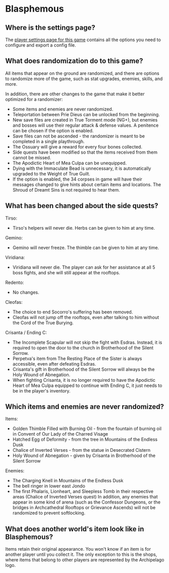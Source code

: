 # Blasphemous

## Where is the settings page?

The [player settings page for this game](../player-settings) contains all the options you need to configure and export a config file.

## What does randomization do to this game?

All items that appear on the ground are randomized, and there are options to randomize more of the game, such as stat upgrades, enemies, skills, and more.

In addition, there are other changes to the game that make it better optimized for a randomizer:

- Some items and enemies are never randomized.
- Teleportation between Prie Dieus can be unlocked from the beginning.
- New save files are created in True Torment mode (NG+), but enemies and bosses will use their regular attack & defense values. A penitence can be chosen if the option is enabled.
- Save files can not be ascended - the randomizer is meant to be completed in a single playthrough.
- The Ossuary will give a reward for every four bones collected.
- Side quests have been modified so that the items received from them cannot be missed.
- The Apodictic Heart of Mea Culpa can be unequipped.
- Dying with the Immaculate Bead is unnecessary, it is automatically upgraded to the Weight of True Guilt.
- If the option is enabled, the 34 corpses in game will have their messages changed to give hints about certain items and locations. The Shroud of Dreamt Sins is not required to hear them.

## What has been changed about the side quests?

Tirso: 
- Tirso's helpers will never die. Herbs can be given to him at any time.

Gemino: 
- Gemino will never freeze. The thimble can be given to him at any time.

Viridiana: 
- Viridiana will never die. The player can ask for her assistance at all 5 boss fights, and she will still appear at the rooftops.

Redento: 
- No changes.

Cleofas: 
- The choice to end Socorro's suffering has been removed. 
- Cleofas will not jump off the rooftops, even after talking to him without the Cord of the True Burying.

Crisanta / Ending C: 
- The Incomplete Scapular will not skip the fight with Esdras. Instead, it is required to open the door to the church in Brotherhood of the Silent Sorrow.
- Perpetva's item from The Resting Place of the Sister is always accessible, even after defeating Esdras.
- Crisanta's gift in Brotherhood of the Silent Sorrow will always be the Holy Wound of Abnegation.
- When fighting Crisanta, it is no longer required to have the Apodictic Heart of Mea Culpa equipped to continue with Ending C, it just needs to be in the player's inventory.

## Which items and enemies are never randomized?

Items:
- Golden Thimble Filled with Burning Oil - from the fountain of burning oil in Convent of Our Lady of the Charred Visage
- Hatched Egg of Deformity - from the tree in Mountains of the Endless Dusk
- Chalice of Inverted Verses - from the statue in Desecrated Cistern
- Holy Wound of Abnegation - given by Crisanta in Brotherhood of the Silent Sorrow

Enemies:
- The Charging Knell in Mountains of the Endless Dusk
- The bell ringer in lower east Jondo
- The first Phalaris, Lionheart, and Sleepless Tomb in their respective areas (Chalice of Inverted Verses quest)
In addition, any enemies that appear in some kind of arena (such as the Confessor Dungeons, or the bridges in Archcathedral Rooftops or Grievance Ascends) will not be randomized to prevent softlocking.

## What does another world's item look like in Blasphemous?

Items retain their original appearance. You won't know if an item is for another player until you collect it. The only exception to this is the shops, where items that belong to other players are represented by the Archipelago logo.